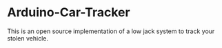 Arduino-Car-Tracker
===================

This is an open source implementation of a low jack system to track your stolen vehicle.
